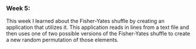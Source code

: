 ### Week 5:
This week I learned about the Fisher-Yates shuffle by creating an application that utilizes it. This application reads in lines from a text file and then uses one of two possible versions of the Fisher-Yates shuffle to create a new random permutation of those elements. 
